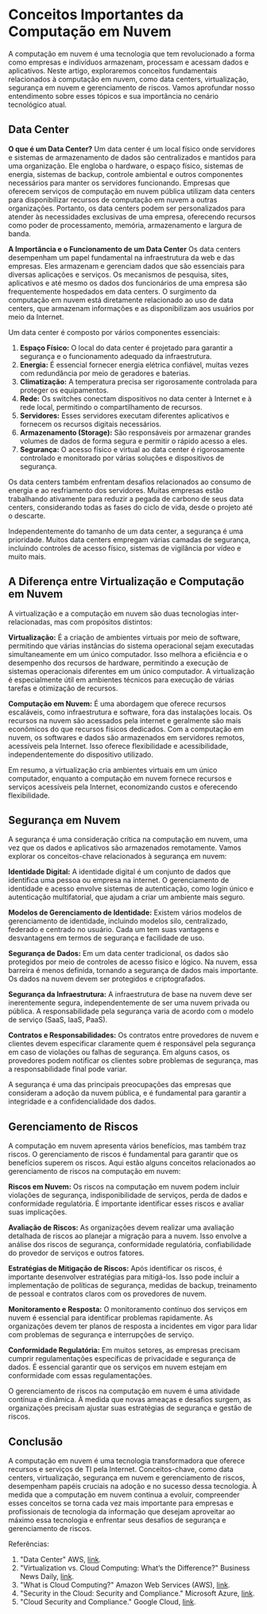 # Conceitos Importantes da Computação em Nuvem

A computação em nuvem é uma tecnologia que tem revolucionado a forma como empresas e indivíduos armazenam, processam e acessam dados e aplicativos. Neste artigo, exploraremos conceitos fundamentais relacionados à computação em nuvem, como data centers, virtualização, segurança em nuvem e gerenciamento de riscos. Vamos aprofundar nosso entendimento sobre esses tópicos e sua importância no cenário tecnológico atual.

## Data Center

**O que é um Data Center?**
Um data center é um local físico onde servidores e sistemas de armazenamento de dados são centralizados e mantidos para uma organização. Ele engloba o hardware, o espaço físico, sistemas de energia, sistemas de backup, controle ambiental e outros componentes necessários para manter os servidores funcionando. Empresas que oferecem serviços de computação em nuvem pública utilizam data centers para disponibilizar recursos de computação em nuvem a outras organizações. Portanto, os data centers podem ser personalizados para atender às necessidades exclusivas de uma empresa, oferecendo recursos como poder de processamento, memória, armazenamento e largura de banda.

**A Importância e o Funcionamento de um Data Center**
Os data centers desempenham um papel fundamental na infraestrutura da web e das empresas. Eles armazenam e gerenciam dados que são essenciais para diversas aplicações e serviços. Os mecanismos de pesquisa, sites, aplicativos e até mesmo os dados dos funcionários de uma empresa são frequentemente hospedados em data centers. O surgimento da computação em nuvem está diretamente relacionado ao uso de data centers, que armazenam informações e as disponibilizam aos usuários por meio da Internet.

Um data center é composto por vários componentes essenciais:

1. **Espaço Físico:** O local do data center é projetado para garantir a segurança e o funcionamento adequado da infraestrutura.
2. **Energia:** É essencial fornecer energia elétrica confiável, muitas vezes com redundância por meio de geradores e baterias.
3. **Climatização:** A temperatura precisa ser rigorosamente controlada para proteger os equipamentos.
4. **Rede:** Os switches conectam dispositivos no data center à Internet e à rede local, permitindo o compartilhamento de recursos.
5. **Servidores:** Esses servidores executam diferentes aplicativos e fornecem os recursos digitais necessários.
6. **Armazenamento (Storage):** São responsáveis por armazenar grandes volumes de dados de forma segura e permitir o rápido acesso a eles.
7. **Segurança:** O acesso físico e virtual ao data center é rigorosamente controlado e monitorado por várias soluções e dispositivos de segurança.

Os data centers também enfrentam desafios relacionados ao consumo de energia e ao resfriamento dos servidores. Muitas empresas estão trabalhando ativamente para reduzir a pegada de carbono de seus data centers, considerando todas as fases do ciclo de vida, desde o projeto até o descarte.

Independentemente do tamanho de um data center, a segurança é uma prioridade. Muitos data centers empregam várias camadas de segurança, incluindo controles de acesso físico, sistemas de vigilância por vídeo e muito mais.

## A Diferença entre Virtualização e Computação em Nuvem

A virtualização e a computação em nuvem são duas tecnologias inter-relacionadas, mas com propósitos distintos:

**Virtualização:** É a criação de ambientes virtuais por meio de software, permitindo que várias instâncias do sistema operacional sejam executadas simultaneamente em um único computador. Isso melhora a eficiência e o desempenho dos recursos de hardware, permitindo a execução de sistemas operacionais diferentes em um único computador. A virtualização é especialmente útil em ambientes técnicos para execução de várias tarefas e otimização de recursos.

**Computação em Nuvem:** É uma abordagem que oferece recursos escaláveis, como infraestrutura e software, fora das instalações locais. Os recursos na nuvem são acessados pela internet e geralmente são mais econômicos do que recursos físicos dedicados. Com a computação em nuvem, os softwares e dados são armazenados em servidores remotos, acessíveis pela Internet. Isso oferece flexibilidade e acessibilidade, independentemente do dispositivo utilizado.

Em resumo, a virtualização cria ambientes virtuais em um único computador, enquanto a computação em nuvem fornece recursos e serviços acessíveis pela Internet, economizando custos e oferecendo flexibilidade.

## Segurança em Nuvem

A segurança é uma consideração crítica na computação em nuvem, uma vez que os dados e aplicativos são armazenados remotamente. Vamos explorar os conceitos-chave relacionados à segurança em nuvem:

**Identidade Digital:** A identidade digital é um conjunto de dados que identifica uma pessoa ou empresa na internet. O gerenciamento de identidade e acesso envolve sistemas de autenticação, como login único e autenticação multifatorial, que ajudam a criar um ambiente mais seguro.

**Modelos de Gerenciamento de Identidade:** Existem vários modelos de gerenciamento de identidade, incluindo modelos silo, centralizado, federado e centrado no usuário. Cada um tem suas vantagens e desvantagens em termos de segurança e facilidade de uso.

**Segurança de Dados:** Em um data center tradicional, os dados são protegidos por meio de controles de acesso físico e lógico. Na nuvem, essa barreira é menos definida, tornando a segurança de dados mais importante. Os dados na nuvem devem ser protegidos e criptografados.

**Segurança da Infraestrutura:** A infraestrutura de base na nuvem deve ser inerentemente segura, independentemente de ser uma nuvem privada ou pública. A responsabilidade pela segurança varia de acordo com o modelo de serviço (SaaS, IaaS, PaaS).

**Contratos e Responsabilidades:** Os contratos entre provedores de nuvem e clientes devem especificar claramente quem é responsável pela segurança em caso de violações ou falhas de segurança. Em alguns casos, os provedores podem notificar os clientes sobre problemas de segurança, mas a responsabilidade final pode variar.

A segurança é uma das principais preocupações das empresas que consideram a adoção da nuvem pública, e é fundamental para garantir a integridade e a confidencialidade dos dados.

## Gerenciamento de Riscos

A computação em nuvem apresenta vários benefícios, mas também traz riscos. O gerenciamento de riscos é fundamental para garantir que os benefícios superem os riscos. Aqui estão alguns conceitos relacionados ao gerenciamento de riscos na computação em nuvem:

**Riscos em Nuvem:** Os riscos na computação em nuvem podem incluir violações de segurança, indisponibilidade de serviços, perda de dados e conformidade regulatória. É importante identificar esses riscos e avaliar suas implicações.

**Avaliação de Riscos:** As organizações devem realizar uma avaliação detalhada de riscos ao planejar a migração para a nuvem. Isso envolve a análise dos riscos de segurança, conformidade regulatória, confiabilidade do provedor de serviços e outros fatores.

**Estratégias de Mitigação de Riscos:** Após identificar os riscos, é importante desenvolver estratégias para mitigá-los. Isso pode incluir a implementação de políticas de segurança, medidas de backup, treinamento de pessoal e contratos claros com os provedores de nuvem.

**Monitoramento e Resposta:** O monitoramento contínuo dos serviços em nuvem é essencial para identificar problemas rapidamente. As organizações devem ter planos de resposta a incidentes em vigor para lidar com problemas de segurança e interrupções de serviço.

**Conformidade Regulatória:** Em muitos setores, as empresas precisam cumprir regulamentações específicas de privacidade e segurança de dados. É essencial garantir que os serviços em nuvem estejam em conformidade com essas regulamentações.

O gerenciamento de riscos na computação em nuvem é uma atividade contínua e dinâmica. À medida que novas ameaças e desafios surgem, as organizações precisam ajustar suas estratégias de segurança e gestão de riscos.

## Conclusão

A computação em nuvem é uma tecnologia transformadora que oferece recursos e serviços de TI pela Internet. Conceitos-chave, como data centers, virtualização, segurança em nuvem e gerenciamento de riscos, desempenham papéis cruciais na adoção e no sucesso dessa tecnologia. À medida que a computação em nuvem continua a evoluir, compreender esses conceitos se torna cada vez mais importante para empresas e profissionais de tecnologia da informação que desejam aproveitar ao máximo essa tecnologia e enfrentar seus desafios de segurança e gerenciamento de riscos.

Referências:

1. "Data Center" AWS, [link](https://aws.amazon.com/what-is/data-center/).
2. "Virtualization vs. Cloud Computing: What’s the Difference?" Business News Daily, [link](https://www.businessnewsdaily.com/5791-virtualization-vs-cloud-computing.html).
3. "What is Cloud Computing?" Amazon Web Services (AWS), [link](https://aws.amazon.com/what-is-cloud-computing/).
4. "Security in the Cloud: Security and Compliance." Microsoft Azure, [link](https://azure.microsoft.com/en-us/explore/trusted-cloud/compliance).
5. "Cloud Security and Compliance." Google Cloud, [link](https://cloud.google.com/security).
